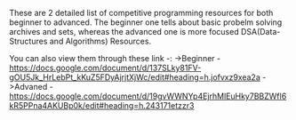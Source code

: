 These are 2 detailed list of competitive programming resources for both beginner to advanced. The beginner one tells about basic probelm solving archives and sets, whereas the 
advanced one is more focused DSA(Data-Structures and Algorithms) Resources.

You can also view them through these link -:
->Beginner - https://docs.google.com/document/d/137SLky81FV-gOU5Jk_HrLebPt_kKuZ5FDyAjrjtXjWc/edit#heading=h.jofvxz9xea2a
->Advaned - https://docs.google.com/document/d/19gvWWNYp4EjrhMlEuHky7BBZWfl6kR5PPna4AKUBp0k/edit#heading=h.243171etzzr3
